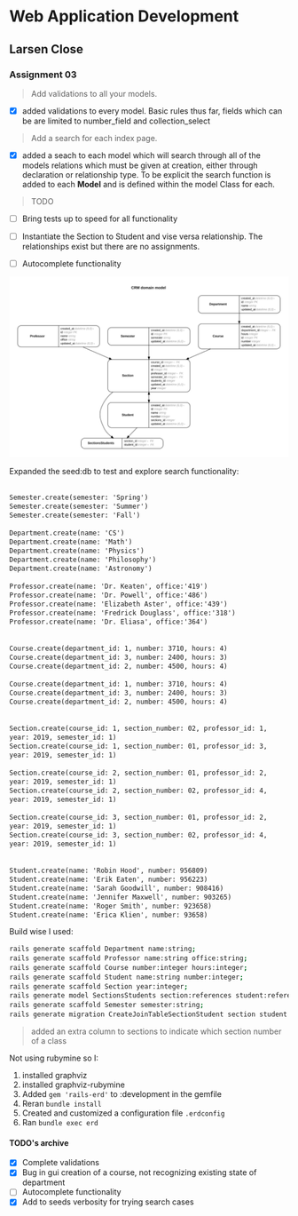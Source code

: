 # Web Application Development

## Larsen Close

### Assignment 03

> Add validations to all your models.

- [x] added validations to every model. Basic rules thus far, fields which can be are limited to number_field and collection_select

> Add a search for each index page.

- [x] added a seach to each model which will search through all of the models relations which must be given at creation, either through declaration or relationship type. To be explicit the search function is added to each **Model** and is defined within the model Class for each.

> TODO

- [ ] Bring tests up to speed for all functionality

- [ ] Instantiate the Section to Student and vise versa relationship. The relationships exist but there are no assignments.

- [ ] Autocomplete functionality

<img src="./erd.svg">

Expanded the seed:db to test and explore search functionality:

``` rails

Semester.create(semester: 'Spring')
Semester.create(semester: 'Summer')
Semester.create(semester: 'Fall')

Department.create(name: 'CS')
Department.create(name: 'Math')
Department.create(name: 'Physics')
Department.create(name: 'Philosophy')
Department.create(name: 'Astronomy')

Professor.create(name: 'Dr. Keaten', office:'419')
Professor.create(name: 'Dr. Powell', office:'486')
Professor.create(name: 'Elizabeth Aster', office:'439')
Professor.create(name: 'Fredrick Douglass', office:'318')
Professor.create(name: 'Dr. Eliasa', office:'364')


Course.create(department_id: 1, number: 3710, hours: 4)
Course.create(department_id: 3, number: 2400, hours: 3)
Course.create(department_id: 2, number: 4500, hours: 4)

Course.create(department_id: 1, number: 3710, hours: 4)
Course.create(department_id: 3, number: 2400, hours: 3)
Course.create(department_id: 2, number: 4500, hours: 4)


Section.create(course_id: 1, section_number: 02, professor_id: 1, year: 2019, semester_id: 1)
Section.create(course_id: 1, section_number: 01, professor_id: 3, year: 2019, semester_id: 1)

Section.create(course_id: 2, section_number: 01, professor_id: 2, year: 2019, semester_id: 1)
Section.create(course_id: 2, section_number: 02, professor_id: 4, year: 2019, semester_id: 1)

Section.create(course_id: 3, section_number: 01, professor_id: 2, year: 2019, semester_id: 1)
Section.create(course_id: 3, section_number: 02, professor_id: 4, year: 2019, semester_id: 1)


Student.create(name: 'Robin Hood', number: 956809)
Student.create(name: 'Erik Eaten', number: 956223)
Student.create(name: 'Sarah Goodwill', number: 908416)
Student.create(name: 'Jennifer Maxwell', number: 903265)
Student.create(name: 'Roger Smith', number: 923658)
Student.create(name: 'Erica Klien', number: 93658)
```

Build wise I used:

``` bash
rails generate scaffold Department name:string;
rails generate scaffold Professor name:string office:string;
rails generate scaffold Course number:integer hours:integer;
rails generate scaffold Student name:string number:integer;
rails generate scaffold Section year:integer;
rails generate model SectionsStudents section:references student:references --force-plural;
rails generate scaffold Semester semester:string;
rails generate migration CreateJoinTableSectionStudent section student
```

> added an extra column to sections to indicate which section number of a class

Not using rubymine so I:

1. installed graphviz
2. installed graphviz-rubymine
3. Added ```gem 'rails-erd'``` to :development in the gemfile
4. Reran ```bundle install```
5. Created and customized a configuration file ```.erdconfig```
6. Ran ```bundle exec erd```

#### TODO's archive

- [x] Complete validations
- [X] Bug in gui creation of a course, not recognizing existing state of department
- [ ] Autocomplete functionality
- [x] Add to seeds verbosity for trying search cases
